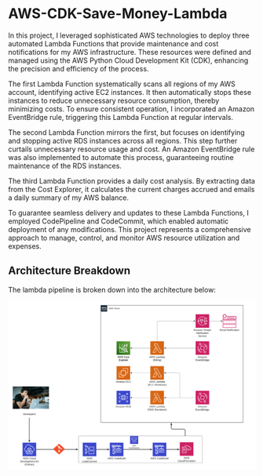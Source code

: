 # AWS-CDK-Save-Money-Lambda

In this project, I leveraged sophisticated AWS technologies to deploy three automated Lambda Functions that provide maintenance and cost notifications for my AWS infrastructure. These resources were defined and managed using the AWS Python Cloud Development Kit (CDK), enhancing the precision and efficiency of the process.

The first Lambda Function systematically scans all regions of my AWS account, identifying active EC2 instances. It then automatically stops these instances to reduce unnecessary resource consumption, thereby minimizing costs. To ensure consistent operation, I incorporated an Amazon EventBridge rule, triggering this Lambda Function at regular intervals.

The second Lambda Function mirrors the first, but focuses on identifying and stopping active RDS instances across all regions. This step further curtails unnecessary resource usage and cost. An Amazon EventBridge rule was also implemented to automate this process, guaranteeing routine maintenance of the RDS instances.

The third Lambda Function provides a daily cost analysis. By extracting data from the Cost Explorer, it calculates the current charges accrued and emails a daily summary of my AWS balance.

To guarantee seamless delivery and updates to these Lambda Functions, I employed CodePipeline and CodeCommit, which enabled automatic deployment of any modifications. This project represents a comprehensive approach to manage, control, and monitor AWS resource utilization and expenses.




## Architecture Breakdown

The lambda pipeline is broken down into the architecture below:

![lambda](https://github.com/rjones18/Images/blob/main/Lambda-Save-Money.png)
